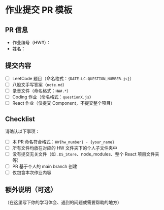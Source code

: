 # 作业提交 PR 模板

## PR 信息
- 作业编号（HW#）：  
- 姓名：  

## 提交内容
- [ ] LeetCode 题目（命名格式：`{DATE-LC-QUESTION_NUMBER.js}`）  
- [ ] 八股文手写答案（`note.md`）  
- [ ] 录音文件（命名格式：`HW#.*`）  
- [ ] Coding 作业（命名格式：`questionX.js`）  
- [ ] React 作业（仅提交 Component，不提交整个项目）  

## Checklist
请确认以下事项：
- [ ] 本 PR 命名符合格式：`HW{hw_number} - {your_name}`  
- [ ] 所有文件均放在对应的 HW 文件夹下的个人子文件夹中  
- [ ] 没有提交无关文件（如 `.DS_Store`、node_modules、整个 React 项目文件夹等）  
- [ ] PR 基于个人的 main branch 创建  
- [ ] 仅包含本次作业内容  

## 额外说明（可选）
（在这里写下你的学习体会、遇到的问题或需要帮助的地方）
